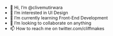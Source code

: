 - 👋 Hi, I’m @clivemutirwara
- 👀 I’m interested in UI Design
- 🌱 I’m currently learning Front-End Development
- 💞️ I’m looking to collaborate on anything
- 📫 How to reach me on twitter.com/cliffmakes

<!---
clivemutirwara/clivemutirwara is a ✨ special ✨ repository because its `README.md` (this file) appears on your GitHub profile.
You can click the Preview link to take a look at your changes.
--->
